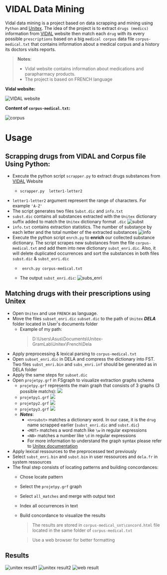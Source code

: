 # VIDAL Data Mining

Vidal data mining is a project based on data scrapping and mining using `Python` and [Unitex](https://unitexgramlab.org/). The idea of the project is to extract `drugs (medics)` information from [VIDAL](https://www.vidal.fr) website 
then match each `drug` with its every possible `prescriptions` based on a big `medical corpus` data file `corpus-medical.txt` that contains information about a medical corpus and a history its doctors visits reports.     
> **Notes**: 
> * Vidal website contains information about medications and parapharmacy products.
> * The project is based on FRENCH language

**Vidal website:**

![VIDAL website](images/vidal-website.png)

**Content of `corpus-medical.txt`:**

![corpus](images/corpus-data.png)

# Usage
## Scrapping **drugs**  from VIDAL and Corpus file Using Python:
- Execute the python script `scrapper.py` to extract drugs substances from [VIDAL](https://www.vidal.fr) Website
  - ```linux 
   	scrapper.py  letter1-letter2
   	```
- `letter1-letter2` argument represent the range of characters. For example `'A-Z'`
- The script generates two files `Subst.dic` and `info.txt`
- `subst.dic` contains all substances extracted with the `Unitex` dictionary suffix added to match the `Unitex` dictionary format `.dic`
   ![subst](images/subset.dic.png)
- `info.txt` contains extraction statistics. The number of substance by each letter and the total number of the extracted substances
   ![info](images/info.txt.png)
- Execute the python script `enrch.py` to **enrich** our collected substance dictionary. The script scrapes new substances from the file `corpus-medical.txt` and add them into new dictionary `subst_enri.dic`. Also, it will delete duplicated occurrences and sort the substances in both files `subst.dic` & `subst_enri.dic`
  -  ```linux
      enrch.py corpus-medical.txt
     ``` 
  - The output `subst_enri.dic`:
   ![subs_enri](images/subst_enri.dic.png)


## Matching drugs with their prescriptions using **Unitex**
 - Open `Unitex` and use `FRENCH` as language.
 - Move the files `subset_enri.dic`  `subset.dic` to the path of `Unitex` ***DELA*** folder located in User's documents folder 
	 - Example of my path:
		>D:\Users\Asus\Documents\Unitex-GramLab\Unitex\French\Dela 
 - Apply preprocessing & lexical parsing to `corpus-medical.txt` 
 - Open `subset_enri.dic` in DELA and compress the dictionary into FST. Two files `subst_enri.bin` and `subs_enri.inf` should be generated as in DELA folder
 - Apply the same steps for `subset.dic`
 - Open `projetpy.grf` in FSgraph to visualize extraction graphs schema
   - `projetpy.grf` represents the main graph that consists of 3 graphs (3 possible matchs):
     ![](images/main_graph.png)
   - `projetpy1.grf`
     ![](images/graph1.png)
   - `projetpy2.grf`
     ![](images/graph2.png)
   - `projetpy3.grf`
     ![](images/graph3.png)
   - ***Notes***: 
     - `<n+subst>` matches a dictionary word. In our case, it is the `drug` name scrapped earlier (`subst_enri.dic` and `subst.dic`) 
     - `<MOT>` matches a word match like `\w` in regular expressions
     - `<NB>` matches a number like `\d` in regular expressions
     - For more information to understand the graph syntax please refer to [Unitex documentation](https://unitexgramlab.org/releases/3.1/man/Unitex-GramLab-3.1-usermanual-en.pdf)
 - Apply lexical ressources to the preprocessed text previously 
 - Select `subst_enri.bin` and `subst.bin` in user ressources and `dela.fr` in system ressources
 - The final step consists of locating patterns and building concordances:
     - Chose locate pattern
     - Select the `projetpy.grf` graph 
     - Select `all_matches` and merge with output text 
     - Index all occurrences in text
     - Build concordance to visualize the results
       > The results are stored in `corpus-medical_snt\concord.html` file located in the same folder of `corpus-medical.txt`
	   
	   > Use a web browser for better formatting
## Results
![unitex result1](images/2.png)
![unitex result2](images/result-1.png)
![web result](images/results.png)
